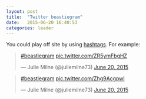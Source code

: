 ```yaml
---
layout: post
title:  "Twitter beastiegram"
date:   2015-06-20 16:40:53
categories: leader
---
```


You could play off site by using <a href="https://twitter.com/hashtag/beastiegram?src=hash&vertical=default&f=tweets">hashtags</a>. For example:

<blockquote class="twitter-tweet" lang="en"><p lang="und" dir="ltr"><a href="https://twitter.com/hashtag/beastiegram?src=hash">#beastiegram</a> <a href="http://t.co/ZR5ymFbgHZ">pic.twitter.com/ZR5ymFbgHZ</a></p>&mdash; Julie Milne (@juliemilne73) <a href="https://twitter.com/juliemilne73/status/612285603196088321">June 20, 2015</a></blockquote>
<script async src="//platform.twitter.com/widgets.js" charset="utf-8"></script>
  
 <blockquote class="twitter-tweet" lang="en"><p lang="und" dir="ltr"><a href="https://twitter.com/hashtag/beastiegram?src=hash">#beastiegram</a> <a href="http://t.co/Zhg9Acgpwl">pic.twitter.com/Zhg9Acgpwl</a></p>&mdash; Julie Milne (@juliemilne73) <a href="https://twitter.com/juliemilne73/status/612284882488836096">June 20, 2015</a></blockquote>
<script async src="//platform.twitter.com/widgets.js" charset="utf-8"></script>
